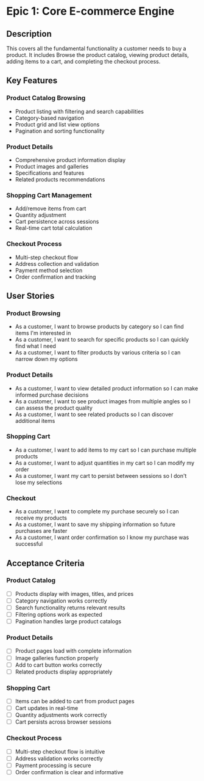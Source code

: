 # Epic 1: Core E-commerce Engine

## Description

This covers all the fundamental functionality a customer needs to buy a product. It includes Browse the product catalog, viewing product details, adding items to a cart, and completing the checkout process.

## Key Features

### Product Catalog Browsing

- Product listing with filtering and search capabilities
- Category-based navigation
- Product grid and list view options
- Pagination and sorting functionality

### Product Details

- Comprehensive product information display
- Product images and galleries
- Specifications and features
- Related products recommendations

### Shopping Cart Management

- Add/remove items from cart
- Quantity adjustment
- Cart persistence across sessions
- Real-time cart total calculation

### Checkout Process

- Multi-step checkout flow
- Address collection and validation
- Payment method selection
- Order confirmation and tracking

## User Stories

### Product Browsing

- As a customer, I want to browse products by category so I can find items I'm interested in
- As a customer, I want to search for specific products so I can quickly find what I need
- As a customer, I want to filter products by various criteria so I can narrow down my options

### Product Details

- As a customer, I want to view detailed product information so I can make informed purchase decisions
- As a customer, I want to see product images from multiple angles so I can assess the product quality
- As a customer, I want to see related products so I can discover additional items

### Shopping Cart

- As a customer, I want to add items to my cart so I can purchase multiple products
- As a customer, I want to adjust quantities in my cart so I can modify my order
- As a customer, I want my cart to persist between sessions so I don't lose my selections

### Checkout

- As a customer, I want to complete my purchase securely so I can receive my products
- As a customer, I want to save my shipping information so future purchases are faster
- As a customer, I want order confirmation so I know my purchase was successful

## Acceptance Criteria

### Product Catalog

- [ ] Products display with images, titles, and prices
- [ ] Category navigation works correctly
- [ ] Search functionality returns relevant results
- [ ] Filtering options work as expected
- [ ] Pagination handles large product catalogs

### Product Details

- [ ] Product pages load with complete information
- [ ] Image galleries function properly
- [ ] Add to cart button works correctly
- [ ] Related products display appropriately

### Shopping Cart

- [ ] Items can be added to cart from product pages
- [ ] Cart updates in real-time
- [ ] Quantity adjustments work correctly
- [ ] Cart persists across browser sessions

### Checkout Process

- [ ] Multi-step checkout flow is intuitive
- [ ] Address validation works correctly
- [ ] Payment processing is secure
- [ ] Order confirmation is clear and informative

